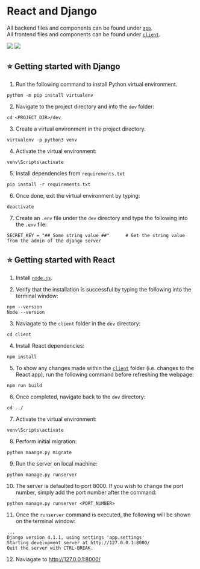 # React and Django

All backend files and components can be found under [```app```](https://github.com/lohiavardhan/sc2006_project/tree/dev/dev/app). <br>
All frontend files and components can be found under [```client```](https://github.com/lohiavardhan/sc2006_project/tree/dev/dev/client).

<p>
  <img src="https://img.shields.io/badge/React-20232A?style=for-the-badge&logo=react&logoColor=61DAFB" />
  <img src="https://img.shields.io/badge/Django-092E20?style=for-the-badge&logo=django&logoColor=white" />
</p>

## ⭐ Getting started with Django
1. Run the following command to install Python virtual environment.
```
python -m pip install virtualenv
```

2. Navigate to the project directory and into the ```dev``` folder:
```
cd <PROJECT_DIR>/dev
```

3. Create a virtual environment in the project directory.
```
virtualenv -p python3 venv   
```

4. Activate the virtual environment:
```
venv\Scripts\activate 
```

5. Install dependencies from ```requirements.txt```
```
pip install -r requirements.txt
```

6. Once done, exit the virtual environment by typing:
```
deactivate
```

7. Create an ```.env``` file under the ```dev``` directory and type the following into the ```.env``` file:
```
SECRET_KEY = "## Some string value ##"      # Get the string value from the admin of the django server
```



## ⭐ Getting started with React
1. Install [```node.js```](https://nodejs.org/en/).

2. Verify that the installation is successful by typing the following into the terminal window:
```
npm --version
Node --version
```

3. Naviagate to the ```client``` folder in the ```dev``` directory:
```
cd client
```

4. Install React dependencies:
```
npm install
```

5. To show any changes made within the [```client```](https://github.com/lohiavardhan/sc2006_project/tree/dev/dev/client) folder (i.e. changes to the React app), run the following command before refreshing the webpage:
```
npm run build
```

6. Once completed, navigate back to the ```dev``` directory:
```
cd ../
```

7. Activate the virtual environment:
```
venv\Scripts\activate 
```

8. Perform initial migration:
```
python maange.py migrate
```

9. Run the server on local machine:
```
python manage.py runserver
```
10. The server is defaulted to port 8000. If you wish to change the port number, simply add the port number after the command:
```
python manage.py runserver <PORT_NUMBER>
```

11. Once the ```runserver``` command is executed, the following will be shown on the terminal window:
```
...
Django version 4.1.1, using settings 'app.settings'
Starting development server at http://127.0.0.1:8000/
Quit the server with CTRL-BREAK.
```

12. Naviagate to http://127.0.0.1:8000/


